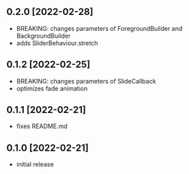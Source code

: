 ## 0.2.0 [2022-02-28]
- BREAKING: changes parameters of ForegroundBuilder and BackgroundBuilder
- adds SliderBehaviour.stretch

## 0.1.2 [2022-02-25]
- BREAKING: changes parameters of SlideCallback
- optimizes fade animation

## 0.1.1 [2022-02-21]
- fixes README.md

## 0.1.0 [2022-02-21]
- initial release
